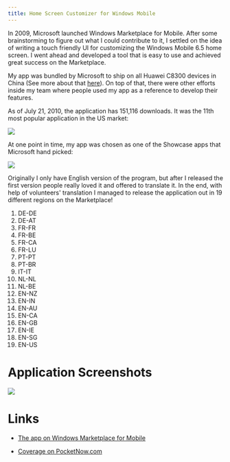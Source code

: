 ```yaml
---
title: Home Screen Customizer for Windows Mobile
---
```

In 2009, Microsoft launched Windows Marketplace for Mobile. After some
brainstorming to figure out what I could contribute to it, I settled on the
idea of writing a touch friendly UI for customizing the Windows Mobile 6.5 home
screen. I went ahead and developed a tool that is easy to use and achieved
great success on the Marketplace.

My app was bundled by Microsoft to ship on all Huawei C8300 devices in China
(See more about that [here][1]). On top of that, there were other efforts
inside my team where people used my app as a reference to develop their
features.

As of July 21, 2010, the application has 151,116 downloads. It was the 11th
most popular application in the US market:

[![](https://media.dannysu.com/windows.phone.store.thumbnail.png)](https://media.dannysu.com/windows.phone.store.png)

At one point in time, my app was chosen as one of the Showcase apps that
Microsoft hand picked:

[![](https://media.dannysu.com/windows.phone.store2.thumbnail.png)](https://media.dannysu.com/windows.phone.store2.png)

Originally I only have English version of the program, but after I released the
first version people really loved it and offered to translate it. In the end,
with help of volunteers' translation I managed to release the application out
in 19 different regions on the Marketplace!

1. DE-DE
1. DE-AT
1. FR-FR
1. FR-BE
1. FR-CA
1. FR-LU
1. PT-PT
1. PT-BR
1. IT-IT
1. NL-NL
1. NL-BE
1. EN-NZ
1. EN-IN
1. EN-AU
1. EN-CA
1. EN-GB
1. EN-IE
1. EN-SG
1. EN-US

# Application Screenshots

![](https://media.dannysu.com/home.screen.customizer.png)

# Links
	
- [The app on Windows Marketplace for Mobile][2]
- [Coverage on PocketNow.com][3]


  [1]: /2011/03/27/home-screen-customizer-found-on-microsoft-china/
  [2]: http://marketplace.windowsphone.com/details.aspx?appId=da4e3a1c-f15e-4b6d-ac1e-0dd6855ffb61
  [3]: http://pocketnow.com/tweaks-hacks/i-want-my-recent-programs
